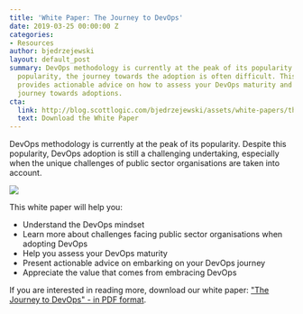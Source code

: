 ```yaml
---
title: 'White Paper: The Journey to DevOps'
date: 2019-03-25 00:00:00 Z
categories:
- Resources
author: bjedrzejewski
layout: default_post
summary: DevOps methodology is currently at the peak of its popularity. Despite this
  popularity, the journey towards the adoption is often difficult. This white paper
  provides actionable advice on how to assess your DevOps maturity and embark on the
  journey towards adoptions.
cta:
  link: http://blog.scottlogic.com/bjedrzejewski/assets/white-papers/the-journey-to-devops.pdf
  text: Download the White Paper
---
```


DevOps methodology is currently at the peak of its popularity. Despite this popularity, DevOps adoption is still a challenging undertaking, especially when the unique challenges of public sector organisations are taken into account.

<a href="{{ site.baseurl }}/bjedrzejewski/assets/white-papers/the-journey-to-devops.pdf"><img src="{{ site.baseurl }}/bjedrzejewski/assets/devops-whitepaper.jpg" /></a>

This white paper will help you:

  * Understand the DevOps mindset
  * Learn more about challenges facing public sector organisations when adopting DevOps
  * Help you assess your DevOps maturity
  * Present actionable advice on embarking on your DevOps journey
  * Appreciate the value that comes from embracing DevOps

If you are interested in reading more, download our white paper: ["The Journey to DevOps" - in PDF format]({{site.baseurl}}/bjedrzejewski/assets/white-papers/the-journey-to-devops.pdf).
